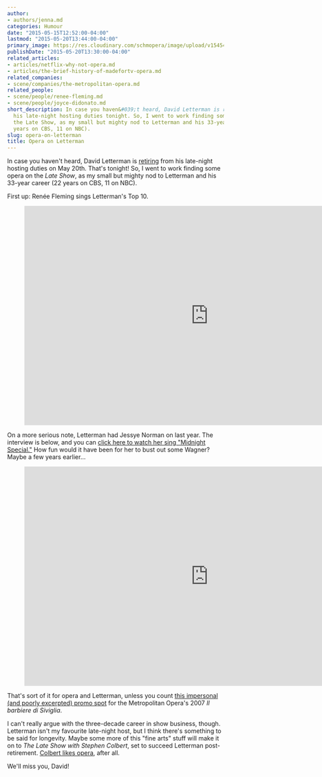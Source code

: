 ```yaml
---
author:
- authors/jenna.md
categories: Humour
date: "2015-05-15T12:52:00-04:00"
lastmod: "2015-05-20T13:44:00-04:00"
primary_image: https://res.cloudinary.com/schmopera/image/upload/v1545409169/media/webhook-uploads/1431960472526/Letterman_Fotor.jpg.jpg
publishDate: "2015-05-20T13:30:00-04:00"
related_articles:
- articles/netflix-why-not-opera.md
- articles/the-brief-history-of-madefortv-opera.md
related_companies:
- scene/companies/the-metropolitan-opera.md
related_people:
- scene/people/renee-fleming.md
- scene/people/joyce-didonato.md
short_description: In case you haven&#039;t heard, David Letterman is retiring from
  his late-night hosting duties tonight. So, I went to work finding some opera on
  the Late Show, as my small but mighty nod to Letterman and his 33-year career (22
  years on CBS, 11 on NBC).
slug: opera-on-letterman
title: Opera on Letterman
---
```


In case you haven't heard, David Letterman is [retiring](http://www.rollingstone.com/movies/news/david-letterman-retiring-in-2015-20140403) from his late-night hosting duties on May 20th. That's tonight! So, I went to work finding some opera on the *Late Show*, as my small but mighty nod to Letterman and his 33-year career (22 years on CBS, 11 on NBC).

First up: Renée Fleming sings Letterman's Top 10. 

<figure data-type="video">
<iframe width="854" height="510" src="https://www.youtube.com/embed/CSSXzN2-vWY" frameborder="0" allowfullscreen></iframe>
</figure>

On a more serious note, Letterman had Jessye Norman on last year. The interview is below, and you can [click here to watch her sing "Midnight Special."](https://www.youtube.com/watch?v=D7rkTYFN6h8&spfreload=1) How fun would it have been for her to bust out some Wagner? Maybe a few years earlier...

<figure data-type="video">
<iframe width="854" height="510" src="https://www.youtube.com/embed/ea9KNQVArMs" frameborder="0" allowfullscreen></iframe>
</figure>

That's sort of it for opera and Letterman, unless you count [this impersonal (and poorly excerpted) promo spot](https://www.youtube.com/watch?v=TeTUKffXtjc) for the Metropolitan Opera's 2007 *Il barbiere di Siviglia*.

I can't really argue with the three-decade career in show business, though. Letterman isn't my favourite late-night host, but I think there's something to be said for longevity. Maybe some more of this "fine arts" stuff will make it on to *The Late Show with Stephen Colbert*, set to succeed Letterman post-retirement. [Colbert likes opera](http://www.ovguide.com/tv_episode/the-colbert-report-season-4-episode-61-nathan-gunn-365962), after all.

We'll miss you, David!
